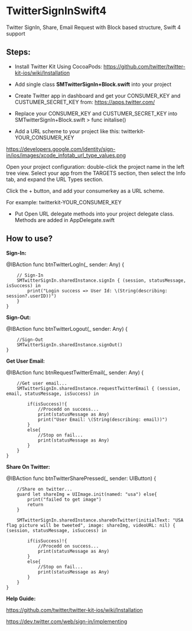 # TwitterSignInSwift4
Twitter SignIn, Share, Email Request with Block based structure, Swift 4 support

## Steps:
- Install Twitter Kit Using CocoaPods: https://github.com/twitter/twitter-kit-ios/wiki/Installation

- Add single class **SMTwitterSignIn+Block.swift** into your project

- Create Twitter app in dashboard and get your CONSUMER_KEY and CUSTUMER_SECRET_KEY from: https://apps.twitter.com/ 

- Replace your CONSUMER_KEY and CUSTUMER_SECRET_KEY into SMTwitterSignIn+Block.swift  > func initalise() 

- Add a URL scheme to your project like this: twitterkit-YOUR_CONSUMER_KEY 

https://developers.google.com/identity/sign-in/ios/images/xcode_infotab_url_type_values.png

Open your project configuration: double-click the project name in the left tree view. Select your app from the TARGETS section, then select the Info tab, and expand the URL Types section.

Click the + button, and add your consumerkey as a URL scheme.

For example: twitterkit-YOUR_CONSUMER_KEY

- Put Open URL delegate methods into your project delegate class. Methods are added in AppDelegate.swift


## How to use?

**Sign-In:**

@IBAction func btnTwitterLogIn(_ sender: Any) {
        
        // Sign-In
        SMTwitterSignIn.sharedInstance.signIn { (session, statusMessage, isSuccess) in
            print("Login success => User Id: \(String(describing: session?.userID))")
        }
    }
    
    
**Sign-Out:**

@IBAction func btnTwitterLogout(_ sender: Any) {
        
        //Sign-Out
        SMTwitterSignIn.sharedInstance.signOut()
    }
 
**Get User Email:**

@IBAction func btnRequestTwitterEmail(_ sender: Any) {
                        
        //Get user email...
        SMTwitterSignIn.sharedInstance.requestTwitterEmail { (session, email, statusMessage, isSuccess) in
            
            if(isSuccess)!{
                //Procedd on success...
                print(statusMessage as Any)
                print("User Email: \(String(describing: email))")
            }
            else{
                //Stop on fail...
                print(statusMessage as Any)
            }
        }
    }
 
**Share On Twitter:**

@IBAction func btnTwitterSharePressed(_ sender: UIButton) {
        
        //Share on twitter...
        guard let shareImg = UIImage.init(named: "usa") else{
            print("failed to get image")
            return
        }
        
        SMTwitterSignIn.sharedInstance.shareOnTwitter(initialText: "USA flag picture will be tweeted", image: shareImg, videoURL: nil) { (session, statusMessage, isSuccess) in
            
            if(isSuccess)!{
                //Procedd on success...
                print(statusMessage as Any)
            }
            else{
                //Stop on fail...
                print(statusMessage as Any)
            }
        }
    }

    
**Help Guide:** 

https://github.com/twitter/twitter-kit-ios/wiki/Installation

https://dev.twitter.com/web/sign-in/implementing



